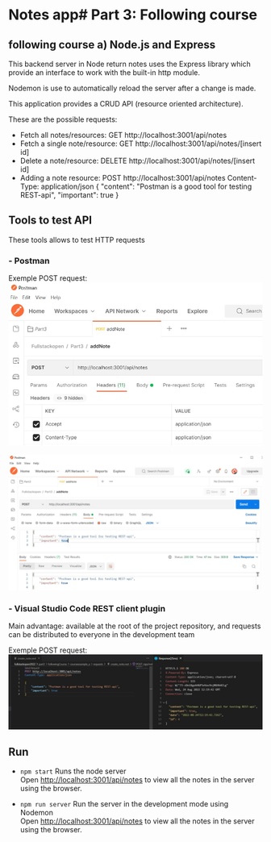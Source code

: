 



# Notes app# Part 3: Following course

## following course a) Node.js and Express
This backend server in Node return notes uses the Express library which provide an interface to work with the built-in http module. 

Nodemon is use to automatically reload the server after a change is made.

This application provides a CRUD API (resource oriented architecture). 

These are the possible requests: 
- Fetch all notes/resources: GET http://localhost:3001/api/notes
- Fetch a single note/resource: GET http://localhost:3001/api/notes/[insert id]
- Delete a note/resource: DELETE http://localhost:3001/api/notes/[insert id]
- Adding a note resource: POST http://localhost:3001/api/notes
    Content-Type: application/json
    {
        "content": "Postman is a good tool for testing REST-api",
        "important": true
    }

## Tools to test API
These tools allows to test HTTP requests

### - Postman 
Exemple POST request: 
![](courseexample_a1.JPG)

![](courseexample_a2.JPG)

### - Visual Studio Code REST client plugin 
Main advantage: available at the root of the project repository, and requests can be distributed to everyone in the development team

Exemple POST request: 
![](courseexample_a3.JPG)

## Run 
- `npm start`
Runs the node server<br />
Open [http://localhost:3001/api/notes](http://localhost:3001/api/notes) to view all the notes in the server using the browser.

- `npm run server`
Run the server in the development mode using Nodemon<br />
Open [http://localhost:3001/api/notes](http://localhost:3001/api/notes) to view all the notes in the server using the browser.










